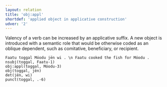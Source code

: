 ```yaml
---
layout: relation
title: 'obj:appl'
shortdef: 'applied object in applicative construction'
udver: '2'
---
```


Valency of a verb can be increased by an applicative suffix. A new object is introduced with
a semantic role that would be otherwise coded as an oblique dependent, such as comitative,
beneficiary, or recipient.

~~~ sdparse
Faatu toggal Móodu jën wi . \n Faatu cooked the fish for Móodu .
nsubj(toggal, Faatu-1)
obj:appl(toggal, Móodu-3)
obj(toggal, jën)
det(jën, wi)
punct(toggal, .-6)
~~~

<!-- Interlanguage links updated Út 9. května 2023, 20:04:26 CEST -->
